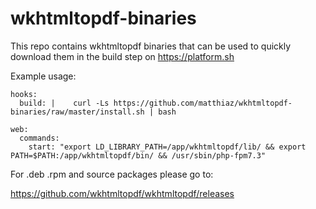 # wkhtmltopdf-binaries

This repo contains wkhtmltopdf binaries that can be used to quickly download them in the build step on https://platform.sh

Example usage:
```
hooks:
  build: |    curl -Ls https://github.com/matthiaz/wkhtmltopdf-binaries/raw/master/install.sh | bash
    
web:
  commands:
    start: "export LD_LIBRARY_PATH=/app/wkhtmltopdf/lib/ && export PATH=$PATH:/app/wkhtmltopdf/bin/ && /usr/sbin/php-fpm7.3"
```

For .deb .rpm and source packages please go to: 

https://github.com/wkhtmltopdf/wkhtmltopdf/releases
